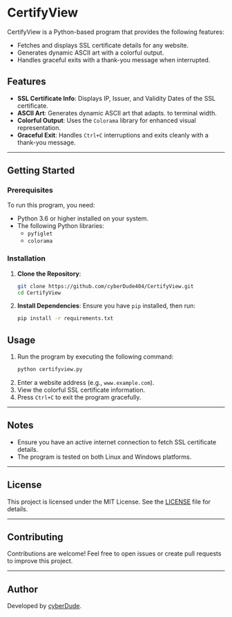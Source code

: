 # CertifyView

CertifyView is a Python-based program that provides the following features:
- Fetches and displays SSL certificate details for any website.
- Generates dynamic ASCII art with a colorful output.
- Handles graceful exits with a thank-you message when interrupted.

## Features
- **SSL Certificate Info**: Displays IP, Issuer, and Validity Dates of the SSL certificate.
- **ASCII Art**: Generates dynamic ASCII art that adapts. to terminal width.
- **Colorful Output**: Uses the `Colorama` library for enhanced visual representation.
- **Graceful Exit**: Handles `Ctrl+C` interruptions and exits cleanly with a thank-you message.

---

## Getting Started

### Prerequisites
To run this program, you need:
- Python 3.6 or higher installed on your system.
- The following Python libraries:
  - `pyfiglet`
  - `colorama`

### Installation
1. **Clone the Repository**:
   ```bash
   git clone https://github.com/cyberDude404/CertifyView.git
   cd CertifyView
   ```

2. **Install Dependencies**:
   Ensure you have `pip` installed, then run:
   ```bash
   pip install -r requirements.txt
   ```

## Usage
1. Run the program by executing the following command:
   ```bash
   python certifyview.py
   ```
2. Enter a website address (e.g., `www.example.com`).
3. View the colorful SSL certificate information.
4. Press `Ctrl+C` to exit the program gracefully.

---


## Notes
- Ensure you have an active internet connection to fetch SSL certificate details.
- The program is tested on both Linux and Windows platforms.

---

## License
This project is licensed under the MIT License. See the [LICENSE](LICENSE) file for details.

---

## Contributing
Contributions are welcome! Feel free to open issues or create pull requests to improve this project.

---

## Author
Developed by [cyberDude](https://github.com/cyberDude404).

